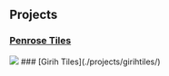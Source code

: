 ## Projects

### [Penrose Tiles](./projects/penrosetiles/)
<img src = http://www.ryoki.jp/projects/DSC09893.jpg>
### [Girih Tiles](./projects/girihtiles/)
